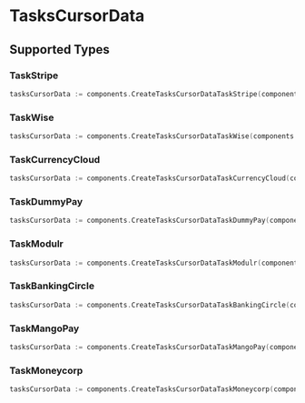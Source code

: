 # TasksCursorData


## Supported Types

### TaskStripe

```go
tasksCursorData := components.CreateTasksCursorDataTaskStripe(components.TaskStripe{/* values here */})
```

### TaskWise

```go
tasksCursorData := components.CreateTasksCursorDataTaskWise(components.TaskWise{/* values here */})
```

### TaskCurrencyCloud

```go
tasksCursorData := components.CreateTasksCursorDataTaskCurrencyCloud(components.TaskCurrencyCloud{/* values here */})
```

### TaskDummyPay

```go
tasksCursorData := components.CreateTasksCursorDataTaskDummyPay(components.TaskDummyPay{/* values here */})
```

### TaskModulr

```go
tasksCursorData := components.CreateTasksCursorDataTaskModulr(components.TaskModulr{/* values here */})
```

### TaskBankingCircle

```go
tasksCursorData := components.CreateTasksCursorDataTaskBankingCircle(components.TaskBankingCircle{/* values here */})
```

### TaskMangoPay

```go
tasksCursorData := components.CreateTasksCursorDataTaskMangoPay(components.TaskMangoPay{/* values here */})
```

### TaskMoneycorp

```go
tasksCursorData := components.CreateTasksCursorDataTaskMoneycorp(components.TaskMoneycorp{/* values here */})
```

